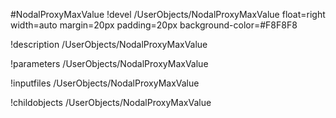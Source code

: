 <!-- MOOSE Object Documentation Stub: Remove this when content is added. -->
#NodalProxyMaxValue
!devel /UserObjects/NodalProxyMaxValue float=right width=auto margin=20px padding=20px background-color=#F8F8F8

!description /UserObjects/NodalProxyMaxValue

!parameters /UserObjects/NodalProxyMaxValue

!inputfiles /UserObjects/NodalProxyMaxValue

!childobjects /UserObjects/NodalProxyMaxValue
